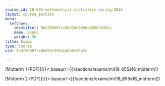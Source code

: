 ```yaml
---
course_id: 18-655-mathematical-statistics-spring-2016
layout: course_section
menu:
  leftnav:
    identifier: 9bdf58007cc0b050c999dc8686c93b2c
    name: Exams
    weight: 50
title: Exams
type: course
uid: 9bdf58007cc0b050c999dc8686c93b2c

---
```


[Midterm 1 (PDF)]({{< baseurl >}}/sections/exams/mit18_655s16_midterm1)

[Midterm 2 (PDF)]({{< baseurl >}}/sections/exams/mit18_655s16_midterm2)